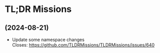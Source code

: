 # TL;DR Missions

##  (2024-08-21)
 

- Update some namespace changes  
    Closes: https://github.com/TLDRMissions/TLDRMissions/issues/640  
